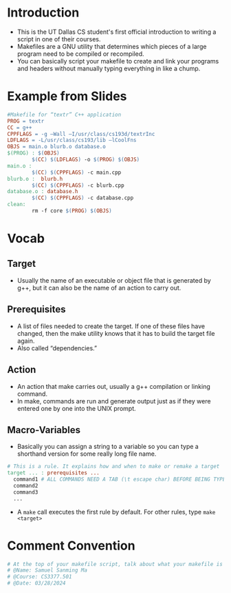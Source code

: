 # Introduction
* This is the UT Dallas CS student's first official introduction to writing a script in one of their courses.
* Makefiles are a GNU utility that determines which pieces of a large program need to be compiled or recompiled.
* You can basically script your makefile to create and link your programs and headers without manually typing everything in like a chump.

# Example from Slides
```makefile
#Makefile for “textr” C++ application 
PROG = textr
CC = g++
CPPFLAGS = -g –Wall –I/usr/class/cs193d/textrInc
LDFLAGS = -L/usr/class/cs193/lib –lCoolFns
OBJS = main.o blurb.o database.o
$(PROG) : $(OBJS)
        $(CC) $(LDFLAGS) -o $(PROG) $(OBJS)
main.o :
        $(CC) $(CPPFLAGS) -c main.cpp
blurb.o :  blurb.h
        $(CC) $(CPPFLAGS) -c blurb.cpp
database.o : database.h
        $(CC) $(CPPFLAGS) -c database.cpp
clean:
        rm -f core $(PROG) $(OBJS)
```


# Vocab
## Target 
* Usually the name of an executable or object file that is generated by g++, but it can also be the name of an action to carry out.
## Prerequisites
* A list of files needed to create the target. If one of these files have changed, then the make utility knows that it has to build the target file again. 
* Also called “dependencies.”
## Action
* An action that make carries out, usually a g++ compilation or linking command.
* In make, commands are run and generate output just as if they were entered one by one into the UNIX prompt.
## Macro-Variables
* Basically you can assign a string to a variable so you can type a shorthand version for some really long file name.


```makefile
# This is a rule. It explains how and when to make or remake a target
target ... : prerequisites ...
  command1 # ALL COMMANDS NEED A TAB (\t escape char) BEFORE BEING TYPED
  command2
  command3
  ...
```

* A `make` call executes the first rule by default. For other rules, type `make <target>`


# Comment Convention
```makefile
# At the top of your makefile script, talk about what your makefile is for. It should be only for one project
# @Name: Samuel Sanming Ma
# @Course: CS3377.501
# @Date: 03/28/2024
```


